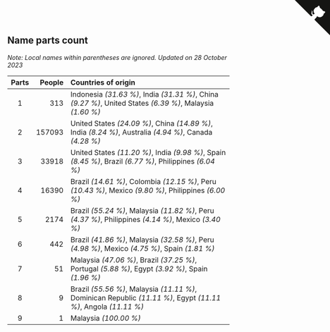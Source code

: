 ## Name parts count

*Note: Local names within parentheses are ignored.*
*Updated on 28 October 2023*

| Parts | People | Countries of origin |
| :--: | ---: | :--- |
| 1 | 313 | Indonesia *(31.63 %)*, India *(31.31 %)*, China *(9.27 %)*, United States *(6.39 %)*, Malaysia *(1.60 %)* |
| 2 | 157093 | United States *(24.09 %)*, China *(14.89 %)*, India *(8.24 %)*, Australia *(4.94 %)*, Canada *(4.28 %)* |
| 3 | 33918 | United States *(11.20 %)*, India *(9.98 %)*, Spain *(8.45 %)*, Brazil *(6.77 %)*, Philippines *(6.04 %)* |
| 4 | 16390 | Brazil *(14.61 %)*, Colombia *(12.15 %)*, Peru *(10.43 %)*, Mexico *(9.80 %)*, Philippines *(6.00 %)* |
| 5 | 2174 | Brazil *(55.24 %)*, Malaysia *(11.82 %)*, Peru *(4.37 %)*, Philippines *(4.14 %)*, Mexico *(3.40 %)* |
| 6 | 442 | Brazil *(41.86 %)*, Malaysia *(32.58 %)*, Peru *(4.98 %)*, Mexico *(4.75 %)*, Spain *(1.81 %)* |
| 7 | 51 | Malaysia *(47.06 %)*, Brazil *(37.25 %)*, Portugal *(5.88 %)*, Egypt *(3.92 %)*, Spain *(1.96 %)* |
| 8 | 9 | Brazil *(55.56 %)*, Malaysia *(11.11 %)*, Dominican Republic *(11.11 %)*, Egypt *(11.11 %)*, Angola *(11.11 %)* |
| 9 | 1 | Malaysia *(100.00 %)* |


<a href="https://github.com/JustinTimeCuber/wca_statistics" class="github-corner" aria-label="View source on Github"><svg width="80" height="80" viewBox="0 0 250 250" style="fill:#151513; color:#fff; position: absolute; top: 0; border: 0; right: 0;" aria-hidden="true"><path d="M0,0 L115,115 L130,115 L142,142 L250,250 L250,0 Z"></path><path d="M128.3,109.0 C113.8,99.7 119.0,89.6 119.0,89.6 C122.0,82.7 120.5,78.6 120.5,78.6 C119.2,72.0 123.4,76.3 123.4,76.3 C127.3,80.9 125.5,87.3 125.5,87.3 C122.9,97.6 130.6,101.9 134.4,103.2" fill="currentColor" style="transform-origin: 130px 106px;" class="octo-arm"></path><path d="M115.0,115.0 C114.9,115.1 118.7,116.5 119.8,115.4 L133.7,101.6 C136.9,99.2 139.9,98.4 142.2,98.6 C133.8,88.0 127.5,74.4 143.8,58.0 C148.5,53.4 154.0,51.2 159.7,51.0 C160.3,49.4 163.2,43.6 171.4,40.1 C171.4,40.1 176.1,42.5 178.8,56.2 C183.1,58.6 187.2,61.8 190.9,65.4 C194.5,69.0 197.7,73.2 200.1,77.6 C213.8,80.2 216.3,84.9 216.3,84.9 C212.7,93.1 206.9,96.0 205.4,96.6 C205.1,102.4 203.0,107.8 198.3,112.5 C181.9,128.9 168.3,122.5 157.7,114.1 C157.9,116.9 156.7,120.9 152.7,124.9 L141.0,136.5 C139.8,137.7 141.6,141.9 141.8,141.8 Z" fill="currentColor" class="octo-body"></path></svg></a><style>.github-corner:hover .octo-arm{animation:octocat-wave 560ms ease-in-out}@keyframes octocat-wave{0%,100%{transform:rotate(0)}20%,60%{transform:rotate(-25deg)}40%,80%{transform:rotate(10deg)}}@media (max-width:500px){.github-corner:hover .octo-arm{animation:none}.github-corner .octo-arm{animation:octocat-wave 560ms ease-in-out}}</style>
